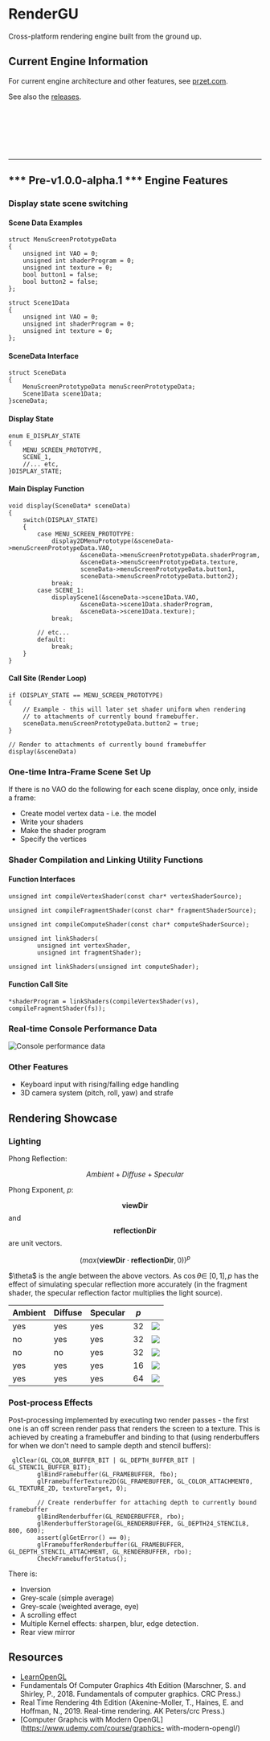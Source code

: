 # RenderGU
Cross-platform rendering engine built from the ground up.

## Current Engine Information
For current engine architecture and other features, see [przet.com](przet.com).

See also the [releases](https://github.com/OGPR/RenderGU/releases).
<br>
<br>
<br>
<br>
<br>
<br>
<br>

------------------------------------------------------------------

## *** Pre-v1.0.0-alpha.1 *** Engine Features
### Display state scene switching

#### Scene Data Examples
```
struct MenuScreenPrototypeData
{
    unsigned int VAO = 0;
    unsigned int shaderProgram = 0;
    unsigned int texture = 0;
    bool button1 = false;
    bool button2 = false;
};

struct Scene1Data
{
    unsigned int VAO = 0;
    unsigned int shaderProgram = 0;
    unsigned int texture = 0;
};

```
#### SceneData Interface
```
struct SceneData
{
    MenuScreenPrototypeData menuScreenPrototypeData;
    Scene1Data scene1Data;
}sceneData;

```
#### Display State
```
enum E_DISPLAY_STATE
{
    MENU_SCREEN_PROTOTYPE,
    SCENE_1,
    //... etc,
}DISPLAY_STATE;

```
#### Main Display Function
```
void display(SceneData* sceneData)
{
    switch(DISPLAY_STATE)
    {
        case MENU_SCREEN_PROTOTYPE:
            display2DMenuPrototype(&sceneData->menuScreenPrototypeData.VAO,
                    &sceneData->menuScreenPrototypeData.shaderProgram,
                    &sceneData->menuScreenPrototypeData.texture,
                    sceneData->menuScreenPrototypeData.button1,
                    sceneData->menuScreenPrototypeData.button2);
            break;
        case SCENE_1:
            displayScene1(&sceneData->scene1Data.VAO,
                    &sceneData->scene1Data.shaderProgram,
                    &sceneData->scene1Data.texture);
            break;
 
		// etc...
        default:
            break;
    }
}

```

#### Call Site (Render Loop)
```
if (DISPLAY_STATE == MENU_SCREEN_PROTOTYPE)
{
	// Example - this will later set shader uniform when rendering
	// to attachments of currently bound framebuffer.
	sceneData.menuScreenPrototypeData.button2 = true; 
}

// Render to attachments of currently bound framebuffer
display(&sceneData)
```
### One-time Intra-Frame Scene Set Up

If there is no VAO do the following for each scene display, once only, inside a frame:

- Create model vertex data - i.e. the model
- Write your shaders
- Make the shader program
- Specify the vertices


### Shader Compilation and Linking Utility Functions
#### Function Interfaces
```
unsigned int compileVertexShader(const char* vertexShaderSource);

unsigned int compileFragmentShader(const char* fragmentShaderSource);

unsigned int compileComputeShader(const char* computeShaderSource);

unsigned int linkShaders(
        unsigned int vertexShader,
        unsigned int fragmentShader);

unsigned int linkShaders(unsigned int computeShader);

```
#### Function Call Site
```
*shaderProgram = linkShaders(compileVertexShader(vs), compileFragmentShader(fs));
```

### Real-time Console Performance Data
![Console performance data](Images/EngineFeatures/ConsolePerfMetrics.png)

### Other Features

- Keyboard input with rising/falling edge handling
- 3D camera system (pitch, roll, yaw) and strafe

## Rendering Showcase
### Lighting

Phong Reflection:

$$Ambient + Diffuse + Specular$$

Phong Exponent, $p$: 

$$\boldsymbol{viewDir}$$ and $$\boldsymbol{reflectionDir}$$ are unit vectors.

$$(max (\boldsymbol{viewDir} \cdot \boldsymbol{reflectionDir}, 0 ))^{p}$$

$\theta\$ is the angle between the above vectors. As $\cos \theta \in\ [0,1], p$ has the effect of simulating specular reflection more accurately (in the fragment shader, the specular reflection factor multiplies the light source).

|Ambient | Diffuse | Specular | $p$ | |
|--------|--------|---------|--|:--:|
| yes| yes|yes|32 |![](Images/Lighting/phong32_amb_diff_spec.png)|
| no| yes|yes|32 | ![](Images/Lighting/phong32_diff_spec.png) |
| no| no|yes|32 |![](Images/Lighting/phong32_spec.png)|
| yes| yes|yes|16 |![](Images/Lighting/Phong16_allLight.png)|
| yes| yes|yes|64 |![](Images/Lighting/Phong64.png)|


### Post-process Effects
Post-processing implemented by executing two render passes - the first one is an off screen render pass that renders the screen to a texture. This is achieved by creating a framebuffer and binding to that (using renderbuffers for when we don't need to sample depth and stencil buffers):
```
 glClear(GL_COLOR_BUFFER_BIT | GL_DEPTH_BUFFER_BIT | GL_STENCIL_BUFFER_BIT);
		glBindFramebuffer(GL_FRAMEBUFFER, fbo);
		glFramebufferTexture2D(GL_FRAMEBUFFER, GL_COLOR_ATTACHMENT0, GL_TEXTURE_2D, textureTarget, 0);

		// Create renderbuffer for attaching depth to currently bound framebuffer
		glBindRenderbuffer(GL_RENDERBUFFER, rbo);
		glRenderbufferStorage(GL_RENDERBUFFER, GL_DEPTH24_STENCIL8, 800, 600);
		assert(glGetError() == 0);
		glFramebufferRenderbuffer(GL_FRAMEBUFFER, GL_DEPTH_STENCIL_ATTACHMENT, GL_RENDERBUFFER, rbo);
		CheckFramebufferStatus();
```
There is:

- Inversion
- Grey-scale (simple average)
- Grey-scale (weighted average, eye)
- A scrolling effect
- Multiple Kernel effects: sharpen, blur, edge detection.
- Rear view mirror


## Resources
- [LearnOpenGL](https://learnopengl.com/)
- Fundamentals Of Computer Graphics 4th Edition (Marschner, S. and Shirley, P., 2018. Fundamentals of computer graphics. CRC Press.)
- Real Time Rendering 4th Edition (Akenine-Moller, T., Haines, E. and Hoffman,  N., 2019. Real-time rendering. AK Peters/crc Press.)
- [Computer Graphcis with Modern OpenGL](https://www.udemy.com/course/graphics- with-modern-opengl/)


